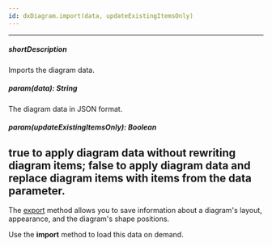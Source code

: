 ```yaml
---
id: dxDiagram.import(data, updateExistingItemsOnly)
---
```

---
##### shortDescription
Imports the diagram data.
##### param(data): String
The diagram data in JSON format.
##### param(updateExistingItemsOnly): Boolean
**true** to apply diagram data without rewriting diagram items; **false** to apply diagram data and replace diagram items with items from the data parameter.
---
The [export](/Documentation/ApiReference/UI_Widgets/dxDiagram/Methods/#export) method allows you to save information about a diagram's layout, appearance, and the diagram's shape positions. 

Use the **import** method to load this data on demand.
